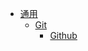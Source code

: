 - [通用](./General/README.md)
    - [Git](General/Git/README.md)
        - [Github](General/Git/github.md)